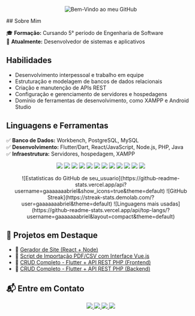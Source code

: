 
<p align="center">
  <img src="https://i.imgur.com/uAUsTKf.png" alt="Bem-Vindo ao meu GitHub">
<!-- ![BemVindo2](https://github.com/user-attachments/assets/a04da239-1f4a-4708-b469-6938f3825095) -->
</p>
## Sobre Mim  

🎓 **Formação:** Cursando 5° período de Engenharia de Software  
💼 **Atualmente:** Desenvolvedor de sistemas e aplicativos  

## Habilidades  

- Desenvolvimento interpessoal e trabalho em equipe  
- Estruturação e modelagem de bancos de dados relacionais  
- Criação e manutenção de APIs REST  
- Configuração e gerenciamento de servidores e hospedagens  
- Domínio de ferramentas de desenvolvimento, como XAMPP e Android Studio  

## Linguagens e Ferramentas  

✅ **Banco de Dados:** Workbench, PostgreSQL, MySQL  
✅ **Desenvolvimento:** Flutter/Dart, React/JavaScript, Node.js, PHP, Java  
✅ **Infraestrutura:** Servidores, hospedagem, XAMPP  
<p align="center">
  <img src="https://img.shields.io/badge/Flutter-02569B?style=for-the-badge&logo=flutter&logoColor=white" />
  <img src="https://img.shields.io/badge/Dart-0175C2?style=for-the-badge&logo=dart&logoColor=white" />
  <img src="https://img.shields.io/badge/React-20232A?style=for-the-badge&logo=react&logoColor=61DAFB" />
  <img src="https://img.shields.io/badge/JavaScript-F7DF1E?style=for-the-badge&logo=javascript&logoColor=black" />
  <img src="https://img.shields.io/badge/Node.js-339933?style=for-the-badge&logo=nodedotjs&logoColor=white" />
  <img src="https://img.shields.io/badge/PHP-777BB4?style=for-the-badge&logo=php&logoColor=white" />
  <img src="https://img.shields.io/badge/Java-ED8B00?style=for-the-badge&logo=java&logoColor=white" />
  <img src="https://img.shields.io/badge/MySQL-4479A1?style=for-the-badge&logo=mysql&logoColor=white" />
  <img src="https://img.shields.io/badge/PostgreSQL-336791?style=for-the-badge&logo=postgresql&logoColor=white" />
  <img src="https://img.shields.io/badge/Workbench-003545?style=for-the-badge&logo=mysql&logoColor=white" />
  <img src="https://img.shields.io/badge/XAMPP-FB7A24?style=for-the-badge&logo=xampp&logoColor=white" />
  <img src="https://img.shields.io/badge/AndroidStudio-3DDC84?style=for-the-badge&logo=androidstudio&logoColor=white" />
</p>

<p align="center">
![Estatísticas do GitHub de seu_usuario](https://github-readme-stats.vercel.app/api?username=gaaaaaaabriel&show_icons=true&theme=default)
  ![GitHub Streak](https://streak-stats.demolab.com/?user=gaaaaaaabriel&theme=default)
  ![Linguagens mais usadas](https://github-readme-stats.vercel.app/api/top-langs/?username=gaaaaaaabriel&layout=compact&theme=default)


</p>



## 🚀 Projetos em Destaque

- 🔧 [Gerador de Site (React + Node)](https://github.com/gaaaaaaabriel/gera-site.git)  
- 📄 [Script de Importação PDF/CSV com Interface Vue.js](https://github.com/gaaaaaaabriel/TESTES-DE-NIVELAMENTO.git)  
- 📱 [CRUD Completo - Flutter + API REST PHP (Frontend)](https://github.com/gaaaaaaabriel/Flutter_consumoApi.git)  
- 🔌 [CRUD Completo - Flutter + API REST PHP (Backend)](https://github.com/gaaaaaaabriel/Api.git)


## 📬 Entre em Contato

<p align="center">
  <a href="https://www.linkedin.com/in/gabriel-gonçalves-mendonça" target="_blank">
    <img src="https://img.shields.io/badge/LinkedIn-0077B5?style=for-the-badge&logo=linkedin&logoColor=white" />
  </a>
  <a href="mailto:gg405246@gmail.com" target="_blank">
    <img src="https://img.shields.io/badge/Email-D14836?style=for-the-badge&logo=gmail&logoColor=white" />
  </a>
  <a href="https://www.instagram.com/gaab.gon?igsh=YTBtYWlnN3puYWdi&utm_source=qr" target="_blank">
    <img src="https://img.shields.io/badge/Instagram-E4405F?style=for-the-badge&logo=instagram&logoColor=white" />
  </a>
  <a href="https://wa.me/5514997858866" target="_blank">
    <img src="https://img.shields.io/badge/WhatsApp-25D366?style=for-the-badge&logo=whatsapp&logoColor=white" />
  </a>
</p>
